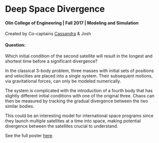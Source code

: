 # Deep Space Divergence
#### Olin College of Engineering | Fall 2017 | Modeling and Simulation
Created by Co-captains [Cassandra](https://github.com/coverney) & Josh

#### Question:
Which initial condition of the second satellite will result in the longest and shortest time before a significant divergence?

In the classical 3-body problem, three masses with initial sets of positions and velocities are placed into a single system. Their subsequent motions, via gravitational forces, can only be modeled numerically.

The system is complicated with the introduction of a fourth body that has slightly different initial conditions with one of the original three. Chaos can then be measured by tracking the gradual divergence between the two similar bodies.

This could be an interesting model for international space programs since they launch multiple satellites at a time into space, making potential divergence between the satellites crucial to understand.

See the full poster [here](https://github.com/QingmuDeng/Modsim_Project_3/blob/master/InDesignPoster2.pdf).
